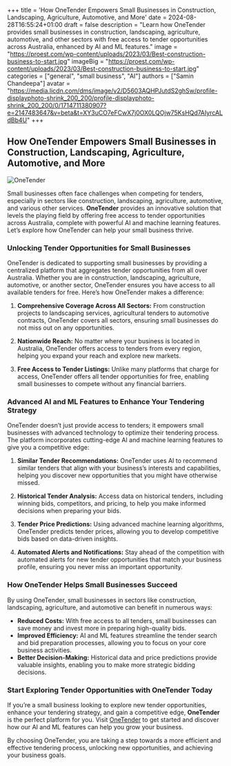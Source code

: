 +++
title = 'How OneTender Empowers Small Businesses in Construction, Landscaping, Agriculture, Automotive, and More'
date = 2024-08-28T16:55:24+01:00
draft = false
description = "Learn how OneTender provides small businesses in construction, landscaping, agriculture, automotive, and other sectors with free access to tender opportunities across Australia, enhanced by AI and ML features."
image = "https://proest.com/wp-content/uploads/2023/03/Best-construction-business-to-start.jpg"
imageBig = "https://proest.com/wp-content/uploads/2023/03/Best-construction-business-to-start.jpg"
categories = ["general", "small business", "AI"]
authors = ["Samin Chandeepa"]
avatar = "https://media.licdn.com/dms/image/v2/D5603AQHPJutdS2ghSw/profile-displayphoto-shrink_200_200/profile-displayphoto-shrink_200_200/0/1714711380907?e=2147483647&v=beta&t=XY3uCO7eFCwX7j0OX0LQOjw75KsHQd7AIyrcALdBb4U"
+++

## How OneTender Empowers Small Businesses in Construction, Landscaping, Agriculture, Automotive, and More

![OneTender](https://www.onetender.com.au/images/logo.png)

Small businesses often face challenges when competing for tenders, especially in sectors like construction, landscaping, agriculture, automotive, and various other services. **OneTender** provides an innovative solution that levels the playing field by offering free access to tender opportunities across Australia, complete with powerful AI and machine learning features. Let’s explore how OneTender can help your small business thrive.

### Unlocking Tender Opportunities for Small Businesses

OneTender is dedicated to supporting small businesses by providing a centralized platform that aggregates tender opportunities from all over Australia. Whether you are in construction, landscaping, agriculture, automotive, or another sector, OneTender ensures you have access to all available tenders for free. Here’s how OneTender makes a difference:

1. **Comprehensive Coverage Across All Sectors:** From construction projects to landscaping services, agricultural tenders to automotive contracts, OneTender covers all sectors, ensuring small businesses do not miss out on any opportunities.

2. **Nationwide Reach:** No matter where your business is located in Australia, OneTender offers access to tenders from every region, helping you expand your reach and explore new markets.

3. **Free Access to Tender Listings:** Unlike many platforms that charge for access, OneTender offers all tender opportunities for free, enabling small businesses to compete without any financial barriers.

### Advanced AI and ML Features to Enhance Your Tendering Strategy

OneTender doesn’t just provide access to tenders; it empowers small businesses with advanced technology to optimize their tendering process. The platform incorporates cutting-edge AI and machine learning features to give you a competitive edge:

1. **Similar Tender Recommendations:** OneTender uses AI to recommend similar tenders that align with your business’s interests and capabilities, helping you discover new opportunities that you might have otherwise missed.

2. **Historical Tender Analysis:** Access data on historical tenders, including winning bids, competitors, and pricing, to help you make informed decisions when preparing your bids.

3. **Tender Price Predictions:** Using advanced machine learning algorithms, OneTender predicts tender prices, allowing you to develop competitive bids based on data-driven insights.

4. **Automated Alerts and Notifications:** Stay ahead of the competition with automated alerts for new tender opportunities that match your business profile, ensuring you never miss an important opportunity.

### How OneTender Helps Small Businesses Succeed

By using OneTender, small businesses in sectors like construction, landscaping, agriculture, and automotive can benefit in numerous ways:

- **Reduced Costs:** With free access to all tenders, small businesses can save money and invest more in preparing high-quality bids.
- **Improved Efficiency:** AI and ML features streamline the tender search and bid preparation processes, allowing you to focus on your core business activities.
- **Better Decision-Making:** Historical data and price predictions provide valuable insights, enabling you to make more strategic bidding decisions.

### Start Exploring Tender Opportunities with OneTender Today

If you’re a small business looking to explore new tender opportunities, enhance your tendering strategy, and gain a competitive edge, **OneTender** is the perfect platform for you. Visit [OneTender](https://www.onetender.com.au/) to get started and discover how our AI and ML features can help you grow your business.

By choosing OneTender, you are taking a step towards a more efficient and effective tendering process, unlocking new opportunities, and achieving your business goals.
